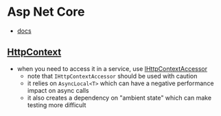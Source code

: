 # Asp Net Core

- [docs](https://docs.microsoft.com/en-us/aspnet/core/introduction-to-aspnet-core?view=aspnetcore-5.0)

## [HttpContext](https://docs.microsoft.com/en-us/aspnet/core/fundamentals/http-context?view=aspnetcore-5.0)

- when you need to access it in a service, use [IHttpContextAccessor](https://docs.microsoft.com/en-us/dotnet/api/microsoft.aspnetcore.http.ihttpcontextaccessor?view=aspnetcore-5.0)
  - note that `IHttpContextAccessor` should be used with caution
  - it relies on `AsyncLocal<T>` which can have a negative performance impact on async calls
  - it also creates a dependency on "ambient state" which can make testing more difficult
